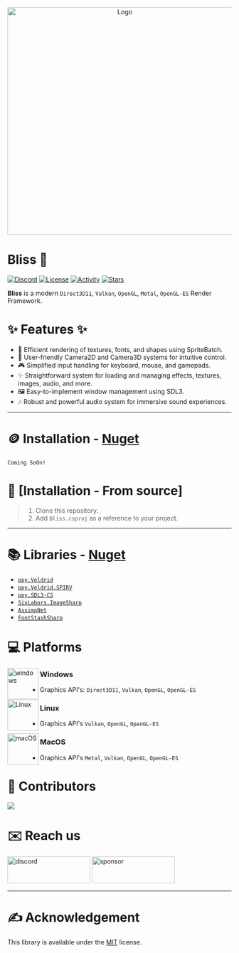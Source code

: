 <p align="center" style="margin-bottom: 0px !important;">
  <img width="512" src="https://github.com/user-attachments/assets/cb8a5929-3f79-4a68-ab2c-36b395148c06" alt="Logo" align="center">
</p>

# Bliss 🚀
[![Discord](https://img.shields.io/discord/1199798541980283051?style=flat-square&logo=discord&label=Discord)](https://discord.gg/7XKw6YQa76)
[![License](https://img.shields.io/github/license/MrScautHD/Bliss?style=flat-square&logo=libreofficewriter&label=License)](LICENSE)
[![Activity](https://img.shields.io/github/commit-activity/w/MrScautHD/Bliss?style=flat-square&logo=Github&label=Activity)](https://github.com/MrScautHD/Bliss/activity)
[![Stars](https://img.shields.io/github/stars/MrScautHD/Bliss?style=flat-square&logo=Github&label=Stars)](https://github.com/MrScautHD/Bliss/stargazers)

__Bliss__ is a modern `Direct3D11`, `Vulkan`, `OpenGL`, `Metal`, `OpenGL-ES` Render Framework.

# ✨ Features ✨
- 🎨 Efficient rendering of textures, fonts, and shapes using SpriteBatch.
- 🎥 User-friendly Camera2D and Camera3D systems for intuitive control.
- 🎮 Simplified input handling for keyboard, mouse, and gamepads.
- ✨ Straightforward system for loading and managing effects, textures, images, audio, and more.
- 🖼️ Easy-to-implement window management using SDL3.
- 🎶 Robust and powerful audio system for immersive sound experiences.
---

# 🪙 Installation - [Nuget](https://www.nuget.org/packages/Bliss)
```
Coming SoOn!
```

# 📖 [Installation - From source]
> 1. Clone this repository.
> 2. Add `Bliss.csproj` as a reference to your project.
---

📚 Libraries - [Nuget](https://www.nuget.org/packages)
======================================================
- [`ppy.Veldrid`](https://www.nuget.org/packages/ppy.Veldrid)
- [`ppy.Veldrid.SPIRV`](https://www.nuget.org/packages/ppy.Veldrid.SPIRV)
- [`ppy.SDL3-CS`](https://www.nuget.org/packages/ppy.SDL3-CS)
- [`SixLabors.ImageSharp`](https://www.nuget.org/packages/SixLabors.ImageSharp)
- [`AssimpNet`](https://www.nuget.org/packages/AssimpNet)
- [`FontStashSharp`](https://www.nuget.org/packages/FontStashSharp.Base)

# 💻 Platforms
[<img src="https://github.com/MrScautHD/Sparkle/assets/65916181/a92bd5fa-517b-44c2-ab58-cc01b5ae5751" alt="windows" width="70" height="70" align="left">](https://www.microsoft.com/de-at/windows)
### Windows
- Graphics API's: `Direct3D11`, `Vulkan`, `OpenGL`, `OpenGL-ES`

[<img src="https://github.com/MrScautHD/Sparkle/assets/65916181/f9e643a8-4d46-450c-91ac-d220394ecd42" alt="Linux" width="70" height="70" align="left">](https://www.ubuntu.com/)
### Linux
- Graphics API's `Vulkan`, `OpenGL`, `OpenGL-ES`

[<img src="https://github.com/MrScautHD/Sparkle/assets/65916181/e37eb15f-4237-47ae-9ae7-e4455f7c3d92" alt="macOS" width="70" height="70" align="left">](https://www.apple.com/at/macos/sonoma/)
### MacOS
- Graphics API's `Metal`, `Vulkan`, `OpenGL`, `OpenGL-ES`

# 🧑 Contributors
<a href="https://github.com/mrscauthd/Bliss/graphs/contributors">
  <img src="https://contrib.rocks/image?repo=mrscauthd/Bliss&max=500&columns=20&anon=1" />
</a>

# ✉️ Reach us
[<img src="https://github.com/MrScautHD/Sparkle/assets/65916181/87b291cd-6506-4fb5-b032-abf3170a28c4" alt="discord" width="186" height="60">](https://discord.gg/7XKw6YQa76)
[<img src="https://github.com/MrScautHD/Sparkle/assets/65916181/de09f016-db11-4554-aa56-4d1bd6c2464f" alt="sponsor" width="186" height="60">](https://github.com/sponsors/MrScautHD)

---

# ✍️ Acknowledgement
This library is available under the [MIT](https://choosealicense.com/licenses/mit) license.
